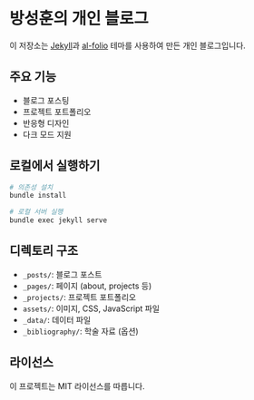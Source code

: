 # 방성훈의 개인 블로그

이 저장소는 [Jekyll](https://jekyllrb.com/)과 [al-folio](https://github.com/alshedivat/al-folio) 테마를 사용하여 만든 개인 블로그입니다.

## 주요 기능

- 블로그 포스팅
- 프로젝트 포트폴리오
- 반응형 디자인
- 다크 모드 지원

## 로컬에서 실행하기

```bash
# 의존성 설치
bundle install

# 로컬 서버 실행
bundle exec jekyll serve
```

## 디렉토리 구조

- `_posts/`: 블로그 포스트
- `_pages/`: 페이지 (about, projects 등)
- `_projects/`: 프로젝트 포트폴리오
- `assets/`: 이미지, CSS, JavaScript 파일
- `_data/`: 데이터 파일
- `_bibliography/`: 학술 자료 (옵션)

## 라이선스

이 프로젝트는 MIT 라이선스를 따릅니다.